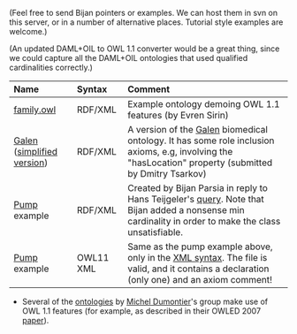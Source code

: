 (Feel free to send Bijan pointers or examples. We can host them in svn on this server, or in a number of alternative places. Tutorial style examples are welcome.)

(An updated DAML+OIL to OWL 1.1 converter would be a great thing, since we could capture all the DAML+OIL ontologies that used qualified cardinalities correctly.)

| Name | Syntax | Comment |
|:-----|:-------|:--------|
| [family.owl](http://www.owldl.com/ontologies/family.owl)| RDF/XML | Example ontology demoing OWL 1.1 features (by Evren Sirin)|
|[Galen](http://owl1-1.googlecode.com/svn/trunk/ontologies/galen-original-owl1.1.owl) ([simplified version](http://owl1-1.googlecode.com/svn/trunk/ontologies/galen-simplified-owl1.1.owl)) | RDF/XML| A version of the [Galen](http://www.co-ode.org/galen/index.php) biomedical ontology. It has some role inclusion axioms, e.g, involving the "hasLocation" property (submitted by Dmitry Tsarkov)|
| [Pump](http://owl1-1.googlecode.com/svn/trunk/ontologies/example-for-teijgeler-qcrs-apr2007.owl) example | RDF/XML | Created by Bijan Parsia in reply to Hans Teijgeler's [query](http://lists.w3.org/Archives/Public/semantic-web/2007Apr/0067.html). Note that Bijan added a nonsense min cardinality in order to make the class unsatisfiable. |
| [Pump](http://owl1-1.googlecode.com/svn/trunk/ontologies/example-for-teijgeler-qcrs-apr2007.xml) example | OWL11 XML | Same as the pump example above, only in the [XML syntax](http://webont.org/owl/1.1/xml_syntax.html). The file is valid, and it contains a declaration (only one) and an axiom comment!|

  * Several of the [ontologies](http://www.dumontierlab.com/index.php?page=ontologies) by [Michel Dumontier](http://www.carleton.ca/biology/people/dumontier.html)'s group make use of OWL 1.1 features (for example, as described in their OWLED 2007 [paper](http://webont.org/owled/2007/PapersPDF/submission_36.pdf)).